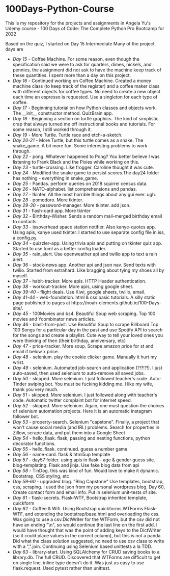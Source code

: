 # 100Days-Python-Course
This is my repository for the projects and assignments in Angela Yu's Udemy course - 100 Days of Code: The Complete Python Pro Bootcamp for 2022

Based on the quiz, I started on Day 15 Intermediate
Many of the project days are 
<ul>
<li><em>Day 15</em> - Coffee Machine. For some reason, even though the specification said we were to ask for quarters, dimes, nickels, and pennies, the assignment did not ask to have the machine keep track of these quantities. I spent more than a day on this project.</li>
<li><em>Day 16</em> - Continued working on Coffee Machine. Created a money machine class (to keep track of the register) and a coffee maker class with different objects for coffee types. No need to create a new object each time an espresso is requested. Use a singleton for each type of coffee. </li> 
<li><em>Day 17</em> - Beginning tutorial on how Python classes and objects work. The __init__ constructor method. QuizBrain app.</li> 
<li><em>Day 18</em> - Beginning a section on turtle graphics. The kind of simplistic crap that always turned me off instructional books and tutorials. For some reason, I still worked through it.</li> 
<li><em>Day 19</em> - More Turtle. Turtle race and etch-a-sketch.</li> 
<li><em>Day 20-21</em> - More Turtle, but this turtle comes as a snake. The snake_game. A bit more fun. Some interesting problems to work through.</li> 
<li><em>Day 22</em> - pong. Whatever happened to Pong? You better believe I was listening to Frank Black and the Pixies while working on this.</li> 
<li><em>Day 23</em> - turtle-crossing. Like frogger. Caroline thought it was cute.</li>
<li><em>Day 24</em> - Modified the snake game to persist scores.The day24 folder has nothing - everything in snake_game.</li>
<li><em>Day 25</em> - Pandas. perform queries on 2018 squirrel census data.</li>
<li><em>Day 26</em> - NATO-alphabet. list comprehensions and pandas.</li>
<li><em>Day 27</em> - tkinter. All the most horrible things about any gui ever. ugh.</li>
<li><em>Day 28</em> - pomodoro. More tkinter.</li>
<li><em>Day 29-30</em> - password-manager. More tkinter. add json.</li>
<li><em>Day 31</em> - flash-card app. More tkinter</li>
<li><em>Day 32</em> - Birthday-Wisher. Sends a random mail-merged birthday email to contacts</li>
<li><em>Day 33</em> - issoverhead space station notifier. Also kanye-quotes app. Using apis, kanye used tkinter. I started to use separate config file in iss, a config.py.</li>
<li><em>Day 34</em> - quizzler-app. Using trivia apis and putting on tkinter quiz app. Started to use toml as a better config loader.</li>
<li><em>Day 35</em> - rain_alert. Use openweather api and twilio app to text a rain alert.</li>
<li><em>Day 36</em> - stock-news app. Another api and json nav. Send texts with twilio. Started from extrahard. Like bragging about tying my shoes all by myself.</li>
<li><em>Day 37</em> - habit-tracker. More apis. HTTP Header authentication.</li>
<li><em>Day 38</em> - workout-tracker. More apis, using google sheet.</li>
<li><em>Day 39-40</em> - flight deals. Use Kiwi, google sheets, twilio, email.</li>
<li><em>Day 41-44</em> - web-foundation. html & css basic tutorials. A silly static page published to pages at https://noah-clements.github.io/100-Days-site/.</li>
<li><em>Day 45</em> - 100Movies and bs4. Beautiful Soup web scraping. Top 100 movies and Ycombinator news articles.</li>
<li><em>Day 46</em> - blast-from-past. Use Beautiful Soup to scrape Billboard Top 100 Songs for a particular day in the past and use Spotify API to search for the songs and create a playlist. Cute way to tell your loved ones you were thinking of then (their birthday, anniversary, etc)</li>
<li><em>Day 47</em> - price-tracker. More soup. Scrape amazon price for st and email if below x price.</li>
<li><em>Day 48</em> - selenium. play the cookie clicker game. Manually it hurt my wrist.</li>
<li><em>Day 49</em> - selenium. Automated job-search and application (?!?!?!). I just auto-saved, then used selenium to auto-remove all saved jobs.
</li>
<li><em>Day 50</em> - skipped. More selenium. I just followed teacher's code. Auto-Tinder swiping bot. You must be fucking kidding me. I like my wife, thank you very much.</li>
<li><em>Day 51</em> - skipped. More selenium. I just followed along with teacher's code. Automatic twitter complaint bot for internet speed. </li>
<li><em>Day 52</em> - skipped. More selenium. Again, one must question the choices of selenium automation projects. Here it is an automatic instagram follower bot. </li>
<li><em>Day 53</em> - property-search. Selenium "capstone". Finally, a project that won't cause social media (and IRL) problems. Search for properties in Zillow, scrape data, and put them into a Google Sheet</li>
<li><em>Day 54</em> - hello_flask. flask, passing and nesting functions, python decorator functions.</li>
<li><em>Day 55</em> - hello_flask. continued. guess a number game.</li>
<li><em>Day 56</em> - name-card. flask & html5up template</li>
<li><em>Day 57</em> - day57 folder. using apis in flask - age & gender guess site. blog-templating. Flask and jinja. Use fake blog data from api</li>
<li><em>Day 58</em> -  TinDog. this was kind of fun. Would love to make it dynamic. Bootstrap, CSS styling, etc </li>
<li><em>Day 59-60</em> - upgraded blog. "Blog Capstone" Use templates, bootstrap, css, scraping. I used the json from my personal wordpress blog. Day 60, Create contact form and email info. Put in selenium unit-tests of site.</li>
<li><em>Day 61</em> - flask-secrets. Flask-WTF, Bootstrap inherited template, quickform</li>
<li><em>Day 62</em> - Coffee & Wifi. Using Bootstrap quickforms WTForms Flask-WTF, and extending the bootstrap/base.html and overloading the css. Was going to use a csv.DictWriter for the WTForm, but the csv did not have an ending "\n", so would continue the last line on the first add. I would have thought that was the point of adding keys to the DictWriter (so it could place values in the correct column), but this is not a panda. Did what the class solution suggested, no need to use csv class to write with a ",".join. Continuing using Selenium based unittests a la TDD.</li>
<li><em>Day 63</em> - library-start. Using SQLAlchemy for CRUD saving books to a library.db. The full CRUD. Discovered that WTForms are difficult to get on single line. inline type doesn't do it. Was just as easy to use flask.request. Used pytest rather than unittest. </li>
</ul>
